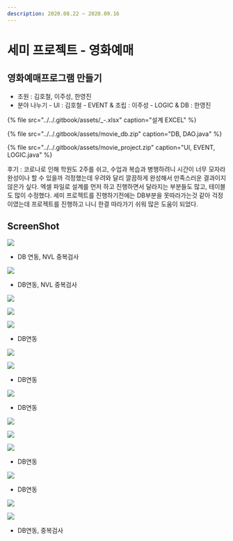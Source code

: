 ```yaml
---
description: 2020.08.22 ~ 2020.09.16
---
```


# 세미 프로젝트 - 영화예매

## 영화예매프로그램 만들기

* 조원 : 김호철, 이주성, 한영진
* 분야 나누기 - UI : 김호철 - EVENT & 조립 : 이주성 - LOGIC & DB : 한영진

{% file src="../../.gitbook/assets/\_-.xlsx" caption="설계 EXCEL" %}

{% file src="../../.gitbook/assets/movie\_db.zip" caption="DB, DAO.java" %}

{% file src="../../.gitbook/assets/movie\_project.zip" caption="UI, EVENT, LOGIC.java" %}

후기 : 코로나로 인해 학원도 2주를 쉬고, 수업과 복습과 병행하려니 시간이 너무 모자라 완성이나 할 수 있을까 걱정했는데 우려와 달리 깔끔하게 완성해서 만족스러운 결과이지 않은가 싶다. 엑셀 파일로 설계를 먼저 하고 진행하면서 달라지는 부분들도 많고, 테이블도 많이 수정했다. 세미 프로젝트를 진행하기전에는 DB부분을 못따라가는것 같아 걱정이였는데 프로젝트를 진행하고 나니 한결 따라가기 쉬워 많은 도움이 되었다.

## ScreenShot

![](../../.gitbook/assets/11.png)

* DB 연동, NVL 중복검사

![](../../.gitbook/assets/22.png)

* DB연동, NVL 중복검사

![](../../.gitbook/assets/33.png)

![](../../.gitbook/assets/44.png)

![](../../.gitbook/assets/55.png)

* DB연동

![](../../.gitbook/assets/66.png)

![](../../.gitbook/assets/77.png)

* DB연동

![](../../.gitbook/assets/88.png)

* DB연동

![](../../.gitbook/assets/99.png)

![](../../.gitbook/assets/1010.png)

![](../../.gitbook/assets/111111.png)

* DB연동

![](../../.gitbook/assets/12.png)

* DB연동

![](../../.gitbook/assets/13.png)

![](../../.gitbook/assets/14.png)

* DB연동, 중복검사

